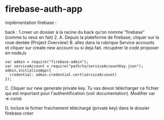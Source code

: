 # firebase-auth-app

implémentation firebase : 

back :
1.creer un dossier à la racine du back qu'on nomme "firebase" (comme tu veux en fait)
2.
A. Depuis la plateforme de firebase, cliquer sur la roue dentée (Project Overview)
B. allez dans la rubrique Service accounts et cliquer sur create new account ou si deja fait. récupérer le code proposer en nodeJs

```
var admin = require("firebase-admin");
var serviceAccount = require("path/to/serviceAccountKey.json");
admin.initializeApp({
  credential: admin.credential.cert(serviceAccount)
});
```

C. Cliquer sur new generate private key. Tu vas devoir télécharger ce fichier qui est important pour l'authentification (voir documentation). Modifier var => const

D. Inclure le fichier fraichement téléchargé (private key) dans le dossier firebase créer


